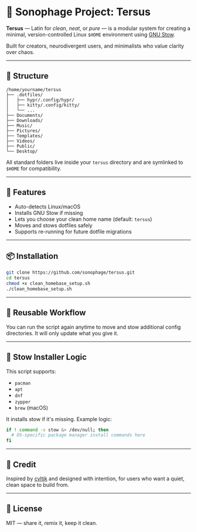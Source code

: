
# 🧬 Sonophage Project: Tersus

**Tersus** — Latin for *clean*, *neat*, or *pure* — is a modular system for creating a minimal, version-controlled Linux `$HOME` environment using [GNU Stow](https://www.gnu.org/software/stow/).

Built for creators, neurodivergent users, and minimalists who value clarity over chaos.

---

## 📁 Structure

```
/home/yourname/tersus
├── .dotfiles/
│   ├── hypr/.config/hypr/
│   ├── kitty/.config/kitty/
│   └── ...
├── Documents/
├── Downloads/
├── Music/
├── Pictures/
├── Templates/
├── Videos/
├── Public/
└── Desktop/
```

All standard folders live inside your `tersus` directory and are symlinked to `$HOME` for compatibility.

---

## 🚀 Features

- Auto-detects Linux/macOS
- Installs GNU Stow if missing
- Lets you choose your clean home name (default: `tersus`)
- Moves and stows dotfiles safely
- Supports re-running for future dotfile migrations

---

## 📦 Installation

```bash
git clone https://github.com/sonophage/tersus.git
cd tersus
chmod +x clean_homebase_setup.sh
./clean_homebase_setup.sh
```

---

## 🧠 Reusable Workflow

You can run the script again anytime to move and stow additional config directories. It will only update what you give it.

---

## 🧰 Stow Installer Logic

This script supports:

- `pacman`
- `apt`
- `dnf`
- `zypper`
- `brew` (macOS)

It installs stow if it's missing. Example logic:

```bash
if ! command -v stow &> /dev/null; then
  # OS-specific package manager install commands here
fi
```

---

## 💬 Credit

Inspired by [cvltik](https://github.com/cvltik) and designed with intention, for users who want a quiet, clean space to build from.

---

## 🖤 License

MIT — share it, remix it, keep it clean.
